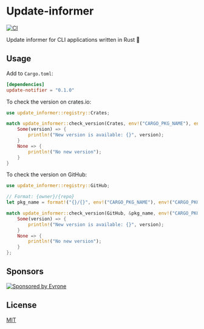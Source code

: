# Update-informer

[![CI](https://github.com/mgrachev/update-informer/workflows/CI/badge.svg)](https://github.com/mgrachev/update-informer/actions)

Update informer for CLI applications written in Rust 🦀

## Usage

Add to `Cargo.toml`:

```toml
[dependencies]
update-notifier = "0.1.0"
```

To check the version on crates.io:

```rust
use update_informer::registry::Crates;

match update_informer::check_version(Crates, env!("CARGO_PKG_NAME"), env!("CARGO_PKG_VERSION"), Duration::from_secs(60 * 60 * 24))? {
    Some(version) => {
        println!("New version is available: {}", version);
    }
    None => {
        println!("No new version");
    }
}
```

To check the version on GitHub:

```rust
use update_informer::registry::GitHub;

// Format: {owner}/{repo}
let pkg_name = format!("{}/{}", env!("CARGO_PKG_NAME"), env!("CARGO_PKG_NAME"));

match update_informer::check_version(GitHub, &pkg_name, env!("CARGO_PKG_VERSION"), Duration::from_secs(60 * 60 * 24))? {
    Some(version) => {
        println!("New version is available: {}", version);
    }
    None => {
        println!("No new version");
    }
};
```

## Sponsors

<p>
  <a href="https://evrone.com/?utm_source=github&utm_campaign=update-informer">
    <img src="https://www.mgrachev.com/assets/static/sponsored_by_evrone.svg?sanitize=true"
      alt="Sponsored by Evrone">
  </a>
</p>

## License

[MIT](https://choosealicense.com/licenses/mit)
